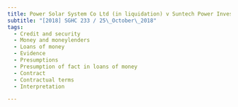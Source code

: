 ```yaml
---
title: Power Solar System Co Ltd (in liquidation) v Suntech Power Investment Pte Ltd 
subtitle: "[2018] SGHC 233 / 25\_October\_2018"
tags:
  - Credit and security
  - Money and moneylenders
  - Loans of money
  - Evidence
  - Presumptions
  - Presumption of fact in loans of money
  - Contract
  - Contractual terms
  - Interpretation

---
```


